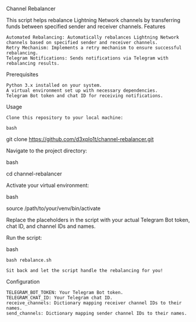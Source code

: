 Channel Rebalancer

This script helps rebalance Lightning Network channels by transferring funds between specified sender and receiver channels.
Features

    Automated Rebalancing: Automatically rebalances Lightning Network channels based on specified sender and receiver channels.
    Retry Mechanism: Implements a retry mechanism to ensure successful rebalancing.
    Telegram Notifications: Sends notifications via Telegram with rebalancing results.

Prerequisites

    Python 3.x installed on your system.
    A virtual environment set up with necessary dependencies.
    Telegram Bot token and chat ID for receiving notifications.

Usage

    Clone this repository to your local machine:

    bash

git clone https://github.com/d3xplo1t/channel-rebalancer.git

Navigate to the project directory:

bash

cd channel-rebalancer

Activate your virtual environment:

bash

source /path/to/your/venv/bin/activate

Replace the placeholders in the script with your actual Telegram Bot token, chat ID, and channel IDs and names.

Run the script:

bash

    bash rebalance.sh

    Sit back and let the script handle the rebalancing for you!

Configuration

    TELEGRAM_BOT_TOKEN: Your Telegram Bot token.
    TELEGRAM_CHAT_ID: Your Telegram chat ID.
    receive_channels: Dictionary mapping receiver channel IDs to their names.
    send_channels: Dictionary mapping sender channel IDs to their names.

